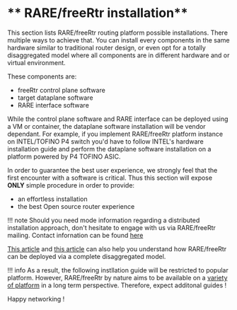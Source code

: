 # ** RARE/freeRtr installation**

This section lists RARE/freeRtr routing platform possible installations. There multiple ways to achieve that. You can install every components in the same hardware similar to traditional router design, or even opt for a totally disaggregated model where all components are in different hardware and or virtual environment.

These components are:

* freeRtr control plane software
* target dataplane software
* RARE interface software

While the control plane software and RARE interface can be deployed using a VM or container, the dataplane software installation will be vendor dependant. For example, if you implement RARE/freeRtr platform instance on INTEL/TOFINO P4 switch you'd have to follow INTEL's hardware installation guide and perform the dataplane software installation on a platform powered by P4 TOFINO ASIC.

In order to guarantee the best user experience, we strongly feel that the first encounter with a software is critical. Thus this section will expose **ONLY** simple procedure in order to provide:

* an effortless installation
* the best Open source router experience

!!! note
    Should you need mode information regarding a distributed installation approach, don't hesitate to engage with us via RARE/freeRtr mailing. Contact infornation can be found [here](/contacts/)


[This article](http://y.freertr.org/X7nTC) and [this article](http://y.freertr.org/XIBbF) can also help you understand how RARE/freeRtr can be deployed via a complete disaggregated model.

!!! info
    As a result, the following instllation guide will be restricted to popular platform. However, RARE/freeRtr by nature aims to be available on a [variety of platform](http://y.freertr.org/DoC6Dg) in a long term perspective. Therefore, expect additonal guides !

Happy networking !

